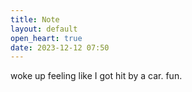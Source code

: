 ```yaml
---
title: Note
layout: default
open_heart: true
date: 2023-12-12 07:50
---
```


woke up feeling like I got hit by a car. fun.
